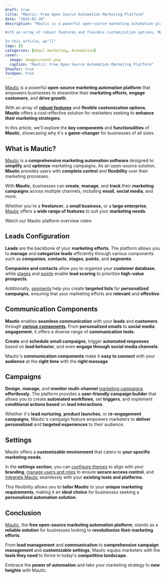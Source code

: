 ```yaml
---
draft: true
title: "Mautic: Free Open Source Automation Marketing Platform"
date: "2024-02-20"
description: "Mautic is a powerful open-source marketing automation platform that empowers businesses to streamline their marketing efforts, engage customers, and drive growth.

With an array of robust features and flexible customization options, Mautic offers a cost-effective solution for marketers seeking to enhance their marketing strategies.

In this article, we'll"
tags: []
categories: [Email marketing, Automation]
cover:
  image: images/cover.png
  caption: "Mautic: Free Open Source Automation Marketing Platform"
ShowToc: true
TocOpen: true
---
```



[Mautic](https://elest.io/open-source/mautic?ref=blog.elest.io) is a powerful **open\-source marketing automation platform** that empowers businesses to streamline their **marketing efforts**, **engage customers**, and **drive growth**. 

With an array of [**robust features**](https://www.mautic.org/tour?ref=blog.elest.io) and **flexible customization options**, **Mautic** offers a cost\-effective solution for marketers seeking to **enhance their marketing strategies**. 

In this article, we'll explore the **key components** and **functionalities** of **Mautic**, showcasing why it's a **game\-changer** for businesses of all sizes.

## What is Mautic?

[Mautic](https://elest.io/open-source/mautic?ref=blog.elest.io) is a **comprehensive marketing automation software** designed to **simplify** and **optimize** marketing campaigns. As an open\-source solution, **Mautic** provides users with **complete control** and **flexibility** over their marketing processes. 

With **Mautic**, businesses can **create**, **manage**, and **track** their **marketing campaigns** across multiple channels, including **email**, **social media**, and more.

Whether you're a **freelancer**, a **small business,** or a **large enterprise**, [Mautic](https://elest.io/open-source/mautic?ref=blog.elest.io) offers a **wide range of features** to suit your **marketing needs**.



Watch our Mautic platform overview video



## Leads Configuration

**Leads** are the backbone of your **marketing efforts**. The platform allows you to **manage** and **categorize leads** efficiently through various components such as **companies**, **contacts**, **stages**, **points**, and **segments**. 

**Companies and contacts** allow you to organize your **customer database**, while [stages](https://docs.mautic.org/en/stages?ref=blog.elest.io) and [points](https://docs.mautic.org/en/points?ref=blog.elest.io) enable **lead scoring** to prioritize **high\-value prospects**. 

Additionally, [segments](https://docs.mautic.org/en/contacts/manage-segments?ref=blog.elest.io) help you create **targeted lists** for **personalized campaigns**, ensuring that your marketing efforts are **relevant** and **effective**.

## Communication Components

**Mautic** enables **seamless communication** with your **leads** and **customers** through [**various components**](https://docs.mautic.org/en/components?ref=blog.elest.io). From **personalized emails** to **social media engagement**, it offers a diverse range of **communication tools**. 

**Create** and **schedule** **email campaigns**, trigger **automated responses** based on **lead behavior**, and even **engage through social media channels**. 

Mautic's **communication components** make it **easy to connect** with your **audience** at the **right time** with the **right message**.

## Campaigns

**Design**, **manage**, and **monitor** **multi\-channel** [marketing campaigns](https://docs.mautic.org/en/campaigns?ref=blog.elest.io) **effortlessly**. The platform provides a **user\-friendly campaign builder** that allows you to create **automated workflows**, set **triggers**, and implement **conditional actions based** on **lead interactions**. 

Whether it's **lead nurturing**, **product launches**, or **re\-engagement campaigns**, Mautic's campaign feature empowers marketers to **deliver personalized** and **targeted experiences** to their audience.

## Settings

Mautic offers a **customizable environment** that caters to **your specific marketing needs**. 

In the **settings section**, you can [configure themes](https://docs.mautic.org/en/themes?ref=blog.elest.io) to align with your **branding**, [manage users and roles](https://docs.mautic.org/en/users-and-roles?ref=blog.elest.io) to ensure **secure access control**, and [integrate Mautic](https://docs.mautic.org/en/plugins?ref=blog.elest.io) seamlessly with your **existing tools and platforms**. 

This flexibility allows you to **tailor Mautic** to your **unique marketing requirements**, making it an **ideal choice** for businesses seeking a **personalized automation solution**.

## Conclusion

[Mautic](https://elest.io/open-source/mautic?ref=blog.elest.io), the **free open\-source marketing automation platform**, stands as a **reliable solution** for businesses looking to **revolutionize their marketing efforts**. 

From **lead management** and **communication** to **comprehensive campaign management** and **customizable settings**, Mautic equips marketers with the **tools they need** to thrive in today's **competitive landscape**. 

Embrace the **power of automation** and take your marketing strategy to **new heights** with Mautic.



